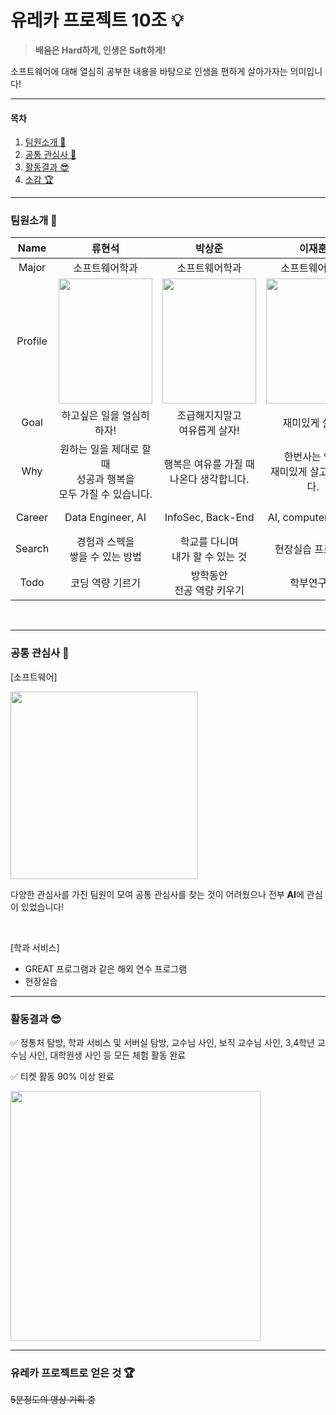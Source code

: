 # 유레카 프로젝트 10조 💡

> **배움은 Hard하게, 인생은 Soft하게!**

소프트웨어에 대해 열심히 공부한 내용을 바탕으로 인생을 편하게 살아가자는 의미입니다!


___

#### 목차

1. [팀원소개 👥](#팀원소개-)
2. [공통 관심사 🤔](#공통-관심사-)
3. [활동결과 😎](#활동결과-)
4. [소감 🏆](#유레카-프로젝트로-얻은-것-)

___


### 팀원소개 👥

|Name|류현석|박상준|이재훈|김예지|
|:---:|:---:|:---:|:---:|:---:|
|Major|소프트웨어학과|소프트웨어학과|소프트웨어학과|소프트웨어학과|
|Profile|<img width="150px" height="200px" src="https://github.com/user-attachments/assets/7cd711ea-78e8-4805-a924-126fe7067c34">|<img width="150px" height="200px" src="https://github.com/user-attachments/assets/0d48fc85-ff96-40e5-9596-697f05f658c8">|<img width="150px" height="200px" src="https://github.com/user-attachments/assets/35a06f4b-e183-4159-a2d8-22d811afb0e4">|<img width="150px" height="200px" src="https://github.com/user-attachments/assets/73ce1083-9743-43b5-b3b9-113f95fb5ba7">|
|Goal|하고싶은 일을 열심히 하자!|조급해지지말고<br>여유롭게 살자!|재미있게 살자!|즐겁게 살자!<br>그리고 많이 배우자!|
|Why|원하는 일을 제대로 할 때<br>성공과 행복을<br>모두 가질 수 있습니다.|행복은 여유를 가질 때 <br>나온다 생각합니다.|한번사는 인생<br> 재미있게 살고싶습니다.|저에게 성장과 재미는<br>인생을 살아가게 하는<br>원동력입니다.|
|Career|Data Engineer, AI|InfoSec, Back-End|AI, computer vision|VR, AI, Data Engineer|
|Search|경험과 스펙을<br>쌓을 수 있는 방법|학교를 다니며<br>내가 할 수 있는 것|현장실습 프로그램|현장실습 프로그램, 방학 중 특강|
|Todo|코딩 역량 기르기|방학동안<br>전공 역량 키우기|학부연구생|방학 중 취업 특강|

<br>

___

### 공통 관심사 🤔

[소프트웨어]

<img width="300px" src="https://github.com/user-attachments/assets/86731c27-db5a-4698-a293-83a57d3af6d8"/>

다양한 관심사를 가진 팀원이 모여 공통 관심사를 찾는 것이 어려웠으나 전부 **AI**에 관심이 있었습니다!

<br>

[학과 서비스]
- GREAT 프로그램과 같은 해외 연수 프로그램
- 현장실습

___

### 활동결과 😎

✅ 정통처 탐방, 학과 서비스 및 서버실 탐방, 교수님 사인, 보직 교수님 사인, 3,4학년 교수님 사인, 대학원생 사인 등 모든 체험 활동 완료

✅ 티켓 활동 90% 이상 완료

<img width="400px" src="https://github.com/user-attachments/assets/867b533e-cbad-40ea-8f0c-8ad214dc792b">

<br>

___

### 유레카 프로젝트로 얻은 것 🏆
~~5분정도의 영상 기획 중~~
